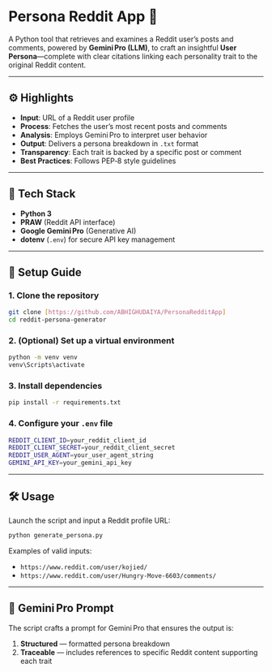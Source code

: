 # Persona Reddit App 🧩

A Python tool that retrieves and examines a Reddit user’s posts and comments, powered by **Gemini Pro (LLM)**, to craft an insightful **User Persona**—complete with clear citations linking each personality trait to the original Reddit content.

---

## ⚙️ Highlights

* **Input**: URL of a Reddit user profile
* **Process**: Fetches the user’s most recent posts and comments
* **Analysis**: Employs Gemini Pro to interpret user behavior
* **Output**: Delivers a persona breakdown in `.txt` format
* **Transparency**: Each trait is backed by a specific post or comment
* **Best Practices**: Follows PEP‑8 style guidelines

---

## 🧪 Tech Stack

* **Python 3**
* **PRAW** (Reddit API interface)
* **Google Gemini Pro** (Generative AI)
* **dotenv** (`.env`) for secure API key management

---

## 🚀 Setup Guide

### 1. Clone the repository

```bash
git clone [https://github.com/ABHIGHUDAIYA/PersonaRedditApp]
cd reddit-persona-generator
```

### 2. (Optional) Set up a virtual environment

```bash
python -m venv venv
venv\Scripts\activate
```

### 3. Install dependencies

```bash
pip install -r requirements.txt
```

### 4. Configure your `.env` file

```bash
REDDIT_CLIENT_ID=your_reddit_client_id
REDDIT_CLIENT_SECRET=your_reddit_client_secret
REDDIT_USER_AGENT=your_user_agent_string
GEMINI_API_KEY=your_gemini_api_key
```

---

## 🛠️ Usage

Launch the script and input a Reddit profile URL:

```bash
python generate_persona.py
```

Examples of valid inputs:

* `https://www.reddit.com/user/kojied/`
* `https://www.reddit.com/user/Hungry-Move-6603/comments/`

---

## 🧠 Gemini Pro Prompt

The script crafts a prompt for Gemini Pro that ensures the output is:

1. **Structured** — formatted persona breakdown
2. **Traceable** — includes references to specific Reddit content supporting each trait


